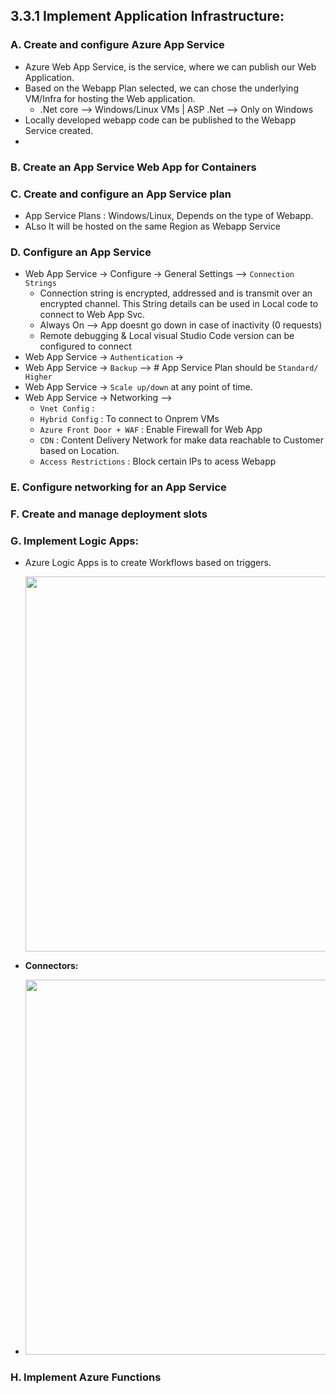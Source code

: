 ## 3.3.1 Implement Application Infrastructure: 

### A. Create and configure Azure App Service

* Azure Web App Service, is the service, where we can publish our Web Application.
* Based on the Webapp Plan selected, we can chose the underlying VM/Infra for hosting the Web application.
  * .Net core --> Windows/Linux VMs | ASP .Net --> Only on Windows
* Locally developed webapp code can be published to the Webapp Service created.
* 


### B. Create an App Service Web App for Containers


### C. Create and configure an App Service plan

* App Service Plans : Windows/Linux, Depends on the type of Webapp.
* ALso It will be hosted on the same Region as Webapp Service


### D. Configure an App Service

* Web App Service -> Configure -> General Settings --> `Connection Strings` 
  * Connection string is encrypted, addressed and is transmit over an encrypted channel. This String details can be used in Local code to connect to Web App Svc.
  * Always On --> App doesnt go down in case of inactivity (0 requests)
  * Remote debugging & Local visual Studio Code version can be configured to connect
* Web App Service -> `Authentication` -> 
* Web App Service -> `Backup` --> # App Service Plan should be `Standard/ Higher`
* Web App Service -> `Scale up/down` at any point of time.
* Web App Service -> Networking --> 
  * `Vnet Config` : 
  * `Hybrid Config` : To connect to Onprem VMs 
  * `Azure Front Door + WAF` : Enable Firewall for Web App
  * `CDN` : Content Delivery Network for make data reachable to Customer based on Location.
  * `Access Restrictions` : Block certain IPs to acess Webapp



### E. Configure networking for an App Service


### F. Create and manage deployment slots


### G. Implement Logic Apps:

* Azure Logic Apps is to create Workflows based on triggers.

  <img src="https://user-images.githubusercontent.com/24938159/121544268-36642480-ca27-11eb-8d61-0777c0abda20.png" width="600">

* **Connectors:**
* 
  <img src="https://user-images.githubusercontent.com/24938159/121544879-a96d9b00-ca27-11eb-8795-c0e141ead40a.png" width="600">


### H. Implement Azure Functions
